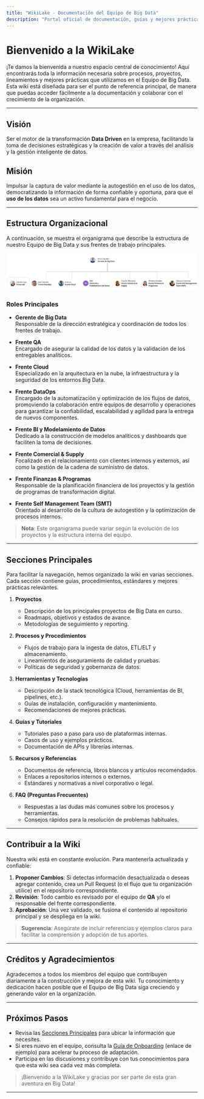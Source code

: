```yaml
---
title: "WikiLake - Documentación del Equipo de Big Data"
description: "Portal oficial de documentación, guías y mejores prácticas del Equipo de Big Data"
---
```


# Bienvenido a la WikiLake

¡Te damos la bienvenida a nuestro espacio central de conocimiento! Aquí encontrarás toda la información necesaria sobre procesos, proyectos, lineamientos y mejores prácticas que utilizamos en el Equipo de Big Data. Esta wiki está diseñada para ser el punto de referencia principal, de manera que puedas acceder fácilmente a la documentación y colaborar con el crecimiento de la organización.

---

## Visión

Ser el motor de la transformación **Data Driven** en la empresa, facilitando la toma de decisiones estratégicas y la creación de valor a través del análisis y la gestión inteligente de datos.

## Misión

Impulsar la captura de valor mediante la autogestión en el uso de los datos, democratizando la información de forma confiable y oportuna, para que el **uso de los datos** sea un activo fundamental para el negocio.

---

## Estructura Organizacional

A continuación, se muestra el organigrama que describe la estructura de nuestro Equipo de Big Data y sus frentes de trabajo principales.

![Organigrama del Equipo de Big Data](assets/organigrama.png)

### Roles Principales

- **Gerente de Big Data**  
  Responsable de la dirección estratégica y coordinación de todos los frentes de trabajo.

- **Frente QA**  
  Encargado de asegurar la calidad de los datos y la validación de los entregables analíticos.

- **Frente Cloud**  
  Especializado en la arquitectura en la nube, la infraestructura y la seguridad de los entornos Big Data.

- **Frente DataOps**  
  Encargado de la automatización y optimización de los flujos de datos, promoviendo la colaboración entre equipos de desarrollo y operaciones para garantizar la confiabilidad, escalabilidad y agilidad para la entrega de nuevos componentes.

- **Frente BI y Modelamiento de Datos**  
  Dedicado a la construcción de modelos analíticos y dashboards que faciliten la toma de decisiones.

- **Frente Comercial & Supply**  
  Focalizado en el relacionamiento con clientes internos y externos, así como la gestión de la cadena de suministro de datos.

- **Frente Finanzas & Programas**  
  Responsable de la planificación financiera de los proyectos y la gestión de programas de transformación digital.

- **Frente Self Management Team (SMT)**  
  Orientado al desarrollo de la cultura de autogestión y la optimización de procesos internos.

> **Nota**: Este organigrama puede variar según la evolución de los proyectos y la estructura interna del equipo.

---

## Secciones Principales

Para facilitar la navegación, hemos organizado la wiki en varias secciones. Cada sección contiene guías, procedimientos, estándares y mejores prácticas relevantes.

1. **Proyectos**  
   - Descripción de los principales proyectos de Big Data en curso.  
   - Roadmaps, objetivos y estados de avance.  
   - Metodologías de seguimiento y reporting.

2. **Procesos y Procedimientos**  
   - Flujos de trabajo para la ingesta de datos, ETL/ELT y almacenamiento.  
   - Lineamientos de aseguramiento de calidad y pruebas.  
   - Políticas de seguridad y gobernanza de datos.

3. **Herramientas y Tecnologías**  
   - Descripción de la stack tecnológica (Cloud, herramientas de BI, pipelines, etc.).  
   - Guías de instalación, configuración y mantenimiento.  
   - Recomendaciones de mejores prácticas.

4. **Guías y Tutoriales**  
   - Tutoriales paso a paso para uso de plataformas internas.  
   - Casos de uso y ejemplos prácticos.  
   - Documentación de APIs y librerías internas.

5. **Recursos y Referencias**  
   - Documentos de referencia, libros blancos y artículos recomendados.  
   - Enlaces a repositorios internos o externos.  
   - Estándares y normativas a nivel corporativo o legal.

6. **FAQ (Preguntas Frecuentes)**  
   - Respuestas a las dudas más comunes sobre los procesos y herramientas.  
   - Consejos rápidos para la resolución de problemas habituales.

---

## Contribuir a la Wiki

Nuestra wiki está en constante evolución. Para mantenerla actualizada y confiable:

1. **Proponer Cambios**: Si detectas información desactualizada o deseas agregar contenido, crea un Pull Request (o el flujo que tu organización utilice) en el repositorio correspondiente.  
2. **Revisión**: Todo cambio es revisado por el equipo de **QA** y/o el responsable del frente correspondiente.  
3. **Aprobación**: Una vez validado, se fusiona el contenido al repositorio principal y se despliega en la wiki.

> **Sugerencia**: Asegúrate de incluir referencias y ejemplos claros para facilitar la comprensión y adopción de tus aportes.

---

## Créditos y Agradecimientos

Agradecemos a todos los miembros del equipo que contribuyen diariamente a la construcción y mejora de esta wiki. Tu conocimiento y dedicación hacen posible que el Equipo de Big Data siga creciendo y generando valor en la organización.

---

## Próximos Pasos

- Revisa las [Secciones Principales](#secciones-principales) para ubicar la información que necesites.  
- Si eres nuevo en el equipo, consulta la [Guía de Onboarding](#) (enlace de ejemplo) para acelerar tu proceso de adaptación.  
- Participa en las discusiones y contribuye con tus conocimientos para que esta wiki sea cada vez más completa.

> ¡Bienvenido a la WikiLake y gracias por ser parte de esta gran aventura en Big Data!

---
